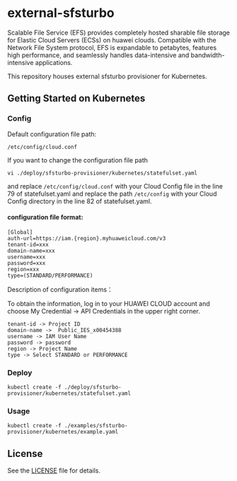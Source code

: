 # external-sfsturbo

Scalable File Service (EFS) provides completely hosted sharable file storage for Elastic Cloud Servers (ECSs)
on huawei clouds.
Compatible with the Network File System protocol, EFS is expandable to petabytes, features high performance,
and seamlessly handles data-intensive and bandwidth-intensive applications.

This repository houses external sfsturbo provisioner for Kubernetes.

## Getting Started on Kubernetes

### Config

Default configuration file path:
```
/etc/config/cloud.conf
```
If you want to change the configuration file path
```
vi ./deploy/sfsturbo-provisioner/kubernetes/statefulset.yaml
```
and replace ```/etc/config/cloud.conf``` with your Cloud Config file in the line 79 of statefulset.yaml and replace the path ```/etc/config``` with your Cloud Config directory in the line 82 of statefulset.yaml.

#### configuration file format:
```
[Global]
auth-url=https://iam.{region}.myhuaweicloud.com/v3
tenant-id=xxx
domain-name=xxx
username=xxx
password=xxx
region=xxx
type=(STANDARD/PERFORMANCE)
```
Description of configuration items：

To obtain the information, log in to your HUAWEI CLOUD account and choose My Credential -> API Credentials in the upper right corner.
```
tenant-id -> Project ID
domain-name -> 	Public_IES_x00454388
username -> IAM User Name
password -> password
region -> Project Name
type -> Select STANDARD or PERFORMANCE
```

### Deploy

```
kubectl create -f ./deploy/sfsturbo-provisioner/kubernetes/statefulset.yaml
```

### Usage

```
kubectl create -f ./examples/sfsturbo-provisioner/kubernetes/example.yaml
```

## License

See the [LICENSE](LICENSE) file for details.
